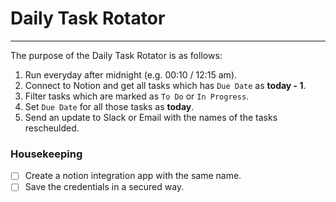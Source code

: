 # Daily Task Rotator
___
The purpose of the Daily Task Rotator is as follows:

1. Run everyday after midnight (e.g. 00:10 / 12:15 am).
2. Connect to Notion and get all tasks which has `Due Date` as **today - 1**.
3. Filter tasks which are marked as `To Do` or `In Progress`.
4. Set `Due Date` for all those tasks as **today**.
5. Send an update to Slack or Email with the names of the tasks rescheulded.


### Housekeeping

- [ ] Create a notion integration app with the same name.
- [ ] Save the credentials in a secured way.
